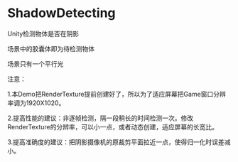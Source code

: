 # ShadowDetecting
Unity检测物体是否在阴影

场景中的胶囊体即为待检测物体

场景只有一个平行光

注意：

1.本Demo把RenderTexture提前创建好了，所以为了适应屏幕把Game窗口分辨率调为1920X1020。

2.提高性能的建议：非逐帧检测，隔一段稍长的时间检测一次。修改RenderTexture的分辨率，可以小一点，或者动态创建，适应屏幕的长宽比。

3.提高准确度的建议：把阴影摄像机的原裁剪平面拉近一点，使得归一化时误差减小。
